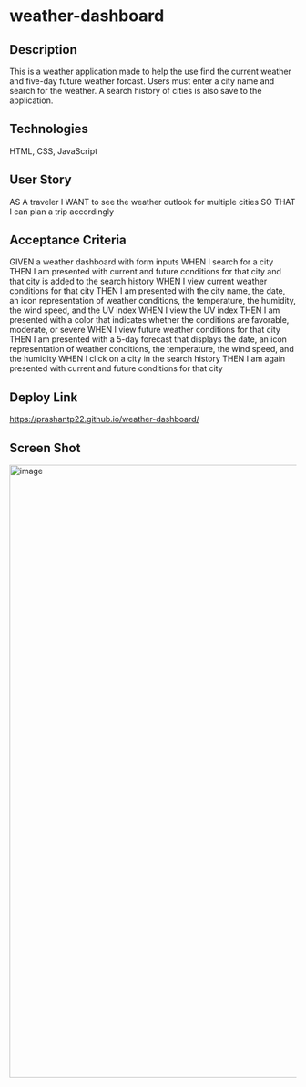 # weather-dashboard

## Description
This is a weather application made to help the use find the current weather and five-day future weather forcast. Users must enter a city name and search for the weather. A search history of cities is also save to the application.

## Technologies
HTML, CSS, JavaScript 

## User Story
AS A traveler
I WANT to see the weather outlook for multiple cities
SO THAT I can plan a trip accordingly

## Acceptance Criteria
GIVEN a weather dashboard with form inputs
WHEN I search for a city
THEN I am presented with current and future conditions for that city and that city is added to the search history
WHEN I view current weather conditions for that city
THEN I am presented with the city name, the date, an icon representation of weather conditions, the temperature, the humidity, the wind speed, and the UV index
WHEN I view the UV index
THEN I am presented with a color that indicates whether the conditions are favorable, moderate, or severe
WHEN I view future weather conditions for that city
THEN I am presented with a 5-day forecast that displays the date, an icon representation of weather conditions, the temperature, the wind speed, and the humidity
WHEN I click on a city in the search history
THEN I am again presented with current and future conditions for that city

## Deploy Link
 https://prashantp22.github.io/weather-dashboard/

## Screen Shot

<img width="1075" alt="image" src="https://user-images.githubusercontent.com/96153408/153800391-3760aafc-2bc5-46a2-a662-e0a84c83f529.png">
